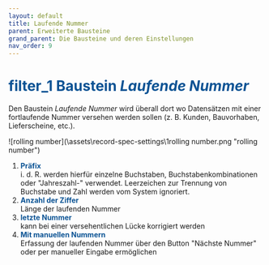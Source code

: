 ```yaml
---
layout: default
title: Laufende Nummer
parent: Erweiterte Bausteine
grand_parent: Die Bausteine und deren Einstellungen
nav_order: 9
---
```


# <span style="color:#0b5394"><span class="material-icons">filter_1</span> **Baustein *Laufende Nummer***</span>

Den Baustein *Laufende Nummer* wird überall dort wo Datensätzen mit einer fortlaufende Nummer versehen werden sollen
(z. B. Kunden, Bauvorhaben, Lieferscheine, etc.).

![rolling number](\assets\record-spec-settings\1rolling number.png "rolling number")

1. <span style="color:#0b5394">**Präfix**</span>  
    i. d. R. werden hierfür einzelne Buchstaben, Buchstabenkombinationen oder "Jahreszahl-" verwendet.
    Leerzeichen zur Trennung von Buchstabe und Zahl werden vom System ignoriert.
2. <span style="color:#0b5394">**Anzahl der Ziffer**</span>  
    Länge der laufenden Nummer
3. <span style="color:#0b5394">**letzte Nummer**</span>  
    kann bei einer versehentlichen Lücke korrigiert werden
4. <span style="color:#0b5394">**Mit manuellen Nummern**</span>  
    Erfassung der laufenden Nummer über den Button "Nächste Nummer" oder per manueller Eingabe ermöglichen